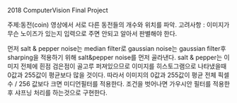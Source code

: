 2018 ComputerVision Final Project

주제:동전(coin) 영상에서 서로 다른 동전들의 개수와 위치를 파악.
고려사항 : 이미지가 무슨 노이즈가 있는지 입력으로 주면 안되고 알아서 판별해야 한다.

먼저  salt & pepper noise는 median filter로 
gaussian noise는 gaussian filter후 sharping을 적용하기 위해 salt&pepper noise를 먼저 골라낸다.
salt & pepper는 이미지 전체에 흰점 검은점이 골고루 퍼져있으므로 이미지를 히스토그램으로 나타냈을때 0값과 255값이 
평균보다 많을 것이다. 따라서 이미지의 0값과 255값이 평균 전체 픽셀수 / 256 값보다 크면 미디언필터를 적용한다.
조건을 벗어나면 가우시안 필터를 적용한후 샤프닝 처리를 하는것으로 구현한다.
